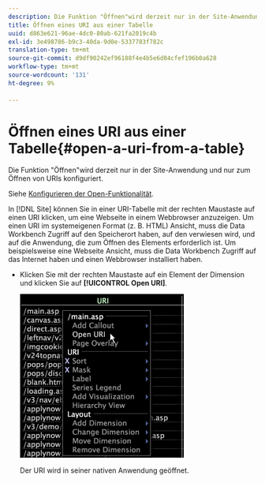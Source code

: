```yaml
---
description: Die Funktion "Öffnen"wird derzeit nur in der Site-Anwendung und nur zum Öffnen von URIs konfiguriert.
title: Öffnen eines URI aus einer Tabelle
uuid: d863e621-96ae-4dc0-80ab-621fa2019c4b
exl-id: 3e498786-b9c3-40da-9d0e-5337783f782c
translation-type: tm+mt
source-git-commit: d9df90242ef96188f4e4b5e6d04cfef196b0a628
workflow-type: tm+mt
source-wordcount: '131'
ht-degree: 9%

---
```


# Öffnen eines URI aus einer Tabelle{#open-a-uri-from-a-table}

Die Funktion &quot;Öffnen&quot;wird derzeit nur in der Site-Anwendung und nur zum Öffnen von URIs konfiguriert.

Siehe [Konfigurieren der Open-Funktionalität](../../../../home/c-get-started/c-intf-anlys-ftrs/c-config-open-funct.md#concept-854e6dc8bef34e6aa4ccfb7a8929af4d).

In [!DNL Site] können Sie in einer URI-Tabelle mit der rechten Maustaste auf einen URI klicken, um eine Webseite in einem Webbrowser anzuzeigen. Um einen URI im systemeigenen Format (z. B. HTML) Ansicht, muss die Data Workbench Zugriff auf den Speicherort haben, auf den verwiesen wird, und auf die Anwendung, die zum Öffnen des Elements erforderlich ist. Um beispielsweise eine Webseite Ansicht, muss die Data Workbench Zugriff auf das Internet haben und einen Webbrowser installiert haben.

* Klicken Sie mit der rechten Maustaste auf ein Element der Dimension und klicken Sie auf **[!UICONTROL Open URI]**.

   ![](assets/mnu_Table_OpenURI.png)

   Der URI wird in seiner nativen Anwendung geöffnet.
